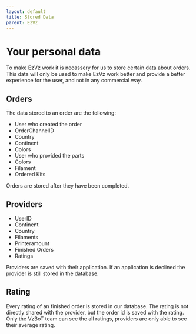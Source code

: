 ```yaml
---
layout: default
title: Stored Data
parent: EzVz
---
```


# Your personal data

To make EzVz work it is necassery for us to store certain data about orders. This data will only be used to make EzVz work better and provide a better experience for the user, and not in any commercial way.

## Orders

The data stored to an order are the following:

- User who created the order
- OrderChannelID
- Country
- Continent
- Colors
- User who provided the parts
- Colors
- Filament
- Ordered Kits

Orders are stored after they have been completed.

## Providers

- UserID
- Continent
- Country
- Filaments
- Printeramount
- Finished Orders
- Ratings

Providers are saved with their application. If an application is declined the provider is still stored in the database.

## Rating

Every rating of an finished order is stored in our database. The rating is not directly shared with the provider, but the order id is saved with the rating. Only the VzBoT team can see the all ratings, providers are only able to see their average rating.
